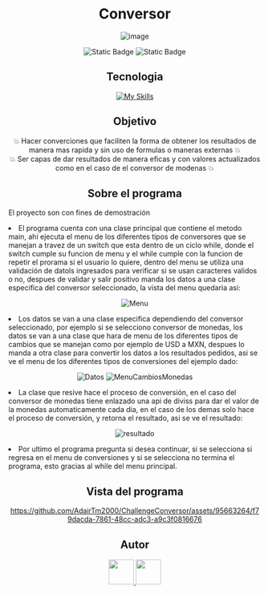 <h1 align="center">Conversor</h1>
<div align="center">
  
  ![image](https://github.com/AdairTm2000/ChallengeConversor/assets/95663264/69c3816a-8c43-4fe0-93d4-d1ebe2bd10e1)

</div>

<div align="center">
  
   ![Static Badge](https://img.shields.io/badge/JDK-Version_17-red)
   ![Static Badge](https://img.shields.io/badge/gson-Version_2.8.2-blue)

</div>

<h2 align="center">Tecnologia</h2>
<div align="center">
  
   [![My Skills](https://skillicons.dev/icons?i=java)](https://skillicons.dev)
  
</div>

<h2 align="center"> Objetivo </h2>
<p align="center">
💥 Hacer converciones que faciliten la forma de obtener los resultados de manera mas rapida y sin uso de formulas o maneras externas 💥 <br>  
💥 Ser capas de dar resultados de manera eficas y con valores actualizados como en el caso de el conversor de modenas 💥
 </p>

<h2 align="center"> Sobre el programa </h2>
<p> El proyecto son con fines de demostración </p>
<li>El programa cuenta con una clase principal que contiene el metodo main, ahi ejecuta el menu de los diferentes tipos de conversores que se manejan a travez de un switch que esta dentro de un ciclo while, donde el switch cumple su funcion de menu y el while cumple con la funcion de repetir el prorama si el usuario lo quiere, dentro del menu se utiliza una validación de datols ingresados para verificar si se usan caracteres validos o no, despues de validar y salir positivo manda los datos a una clase especifica del conversor seleccionado, la vista del menu quedaria asi: </li>

<div align="center">
  
   ![Menu](https://github.com/AdairTm2000/ChallengeConversor/assets/95663264/19c56e49-85de-4ce1-a14b-8e13f65f23ca)
  
</div>

<li>Los datos se van a una clase especifica dependiendo del conversor seleccionado, por ejemplo si se selecciono conversor de monedas, los datos se van a una clase que hara de menu de los diferentes tipos de cambios que se manejan como por ejemplo de USD a MXN, despues lo manda a otra clase para convertir los datos a los resultados pedidos, asi se ve el menu de los diferentes tipos de conversiones del ejemplo dado:</li>

<div align="center">
  
   ![Datos](https://github.com/AdairTm2000/ChallengeConversor/assets/95663264/2d0a90b0-76b5-4799-86e5-a79bef3675b1)
   ![MenuCambiosMonedas](https://github.com/AdairTm2000/ChallengeConversor/assets/95663264/a8c3c3ee-5a5d-44e9-85c5-343b46ea206c)

</div>

<li>La clase que resive hace el proceso de conversión, en el caso del conversor de monedas tiene enlazado una api de diviss para dar el valor de la monedas automaticamente cada dia, en el caso de los demas solo hace el proceso de conversión, y retorna el resultado, asi se ve el resultado: </li>

<div align="center">
  
![resultado](https://github.com/AdairTm2000/ChallengeConversor/assets/95663264/636ce2c5-3497-40a7-b2f4-e57c03d6f8f3)

</div>

<li>Por ultimo el programa pregunta si desea continuar, si se selecciona si regresa en el menu de conversiones y si se selecciona no termina el programa, esto gracias al while del menu principal.</li>

<h2 align="center"> Vista del programa <br> </h2>
<div align="center">
    
https://github.com/AdairTm2000/ChallengeConversor/assets/95663264/f79dacda-7861-48cc-adc3-a9c3f0816676

</div>

<h2 align="center"> Autor <br> </h2>
<div align="center">
   <a href="https://www.linkedin.com/in/adair-trejo-morales-9494aa262">
      <img src="https://cdn-icons-png.flaticon.com/128/174/174857.png" width="50">
   </a>
   <a href="https://www.linkedin.com/in/adair-trejo-morales-9494aa262">
      <img src="https://cdn-icons-png.flaticon.com/128/270/270798.png" width="50">
   </a>
</div>

